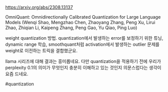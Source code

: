 https://arxiv.org/abs/2308.13137

OmniQuant: Omnidirectionally Calibrated Quantization for Large Language Models (Wenqi Shao, Mengzhao Chen, Zhaoyang Zhang, Peng Xu, Lirui Zhao, Zhiqian Li, Kaipeng Zhang, Peng Gao, Yu Qiao, Ping Luo)

weight quantization 방법. quantization에서 발생하는 error를 보정하기 위한 튜닝, dynamic range 학습, smoothquant처럼 activation에서 발생하는 outlier 문제를 weight로 이전하는 트릭을 결합했군요.

llama 시리즈에 대해 결과는 흥미롭네요. 다만 quantization을 적용하기 전에 우리가 perplexity 0.1의 의미가 무엇인지 충분히 이해하고 있는 것인지 의문스럽다는 생각이 요즘 드네요.

#quantization 
